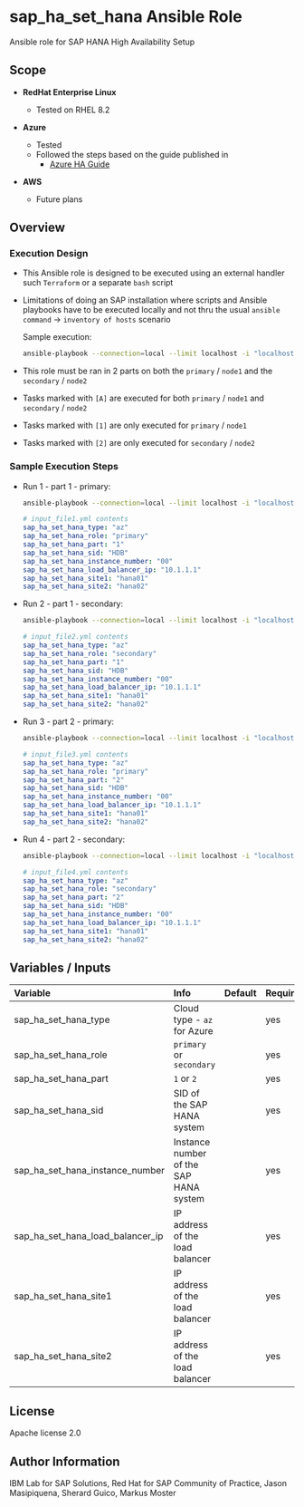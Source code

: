 # sap_ha_set_hana Ansible Role

Ansible role for SAP HANA High Availability Setup

## Scope

- **RedHat Enterprise Linux**
    - Tested on RHEL 8.2

- **Azure** 
    - Tested
    - Followed the steps based on the guide published in
        - [Azure HA Guide](https://docs.microsoft.com/en-us/azure/virtual-machines/workloads/sap/sap-hana-high-availability-rhel)

- **AWS**
    - Future plans

## Overview

### Execution Design

- This Ansible role is designed to be executed using an external handler such `Terraform` or a separate `bash` script
- Limitations of doing an SAP installation where scripts and Ansible playbooks have to be executed locally and not thru the usual `ansible command` -> `inventory of hosts` scenario

    Sample execution:

    ```bash
    ansible-playbook --connection=local --limit localhost -i "localhost," sap-hana-ha.yml -e "@input_file.yml"
    ```

- This role must be ran in 2 parts on both the `primary` / `node1` and the `secondary` / `node2`
- Tasks marked with `[A]` are executed for both `primary` / `node1` and `secondary` / `node2`
- Tasks marked with `[1]` are only executed for `primary` / `node1`
- Tasks marked with `[2]` are only executed for `secondary` / `node2`

### Sample Execution Steps

- Run 1 - part 1 - primary:
    ```bash
    ansible-playbook --connection=local --limit localhost -i "localhost," sap-hana-ha.yml -e "@input_file1.yml"
    ```
    ```yaml
    # input_file1.yml contents
    sap_ha_set_hana_type: "az"
    sap_ha_set_hana_role: "primary"
    sap_ha_set_hana_part: "1"
    sap_ha_set_hana_sid: "HDB"
    sap_ha_set_hana_instance_number: "00"
    sap_ha_set_hana_load_balancer_ip: "10.1.1.1"
    sap_ha_set_hana_site1: "hana01"
    sap_ha_set_hana_site2: "hana02"
    ```

- Run 2 - part 1 - secondary:
    ```bash
    ansible-playbook --connection=local --limit localhost -i "localhost," sap-hana-ha.yml -e "@input_file2.yml"
    ```
    ```yaml
    # input_file2.yml contents
    sap_ha_set_hana_type: "az"
    sap_ha_set_hana_role: "secondary"
    sap_ha_set_hana_part: "1"
    sap_ha_set_hana_sid: "HDB"
    sap_ha_set_hana_instance_number: "00"
    sap_ha_set_hana_load_balancer_ip: "10.1.1.1"
    sap_ha_set_hana_site1: "hana01"
    sap_ha_set_hana_site2: "hana02"
    ```

- Run 3 - part 2 - primary:
    ```bash
    ansible-playbook --connection=local --limit localhost -i "localhost," sap-hana-ha.yml -e "@input_file3.yml"
    ```
    ```yaml
    # input_file3.yml contents
    sap_ha_set_hana_type: "az"
    sap_ha_set_hana_role: "primary"
    sap_ha_set_hana_part: "2"
    sap_ha_set_hana_sid: "HDB"
    sap_ha_set_hana_instance_number: "00"
    sap_ha_set_hana_load_balancer_ip: "10.1.1.1"
    sap_ha_set_hana_site1: "hana01"
    sap_ha_set_hana_site2: "hana02"
    ```

- Run 4 - part 2 - secondary:
    ```bash
    ansible-playbook --connection=local --limit localhost -i "localhost," sap-hana-ha.yml -e "@input_file4.yml"
    ```
    ```yaml
    # input_file4.yml contents
    sap_ha_set_hana_type: "az"
    sap_ha_set_hana_role: "secondary"
    sap_ha_set_hana_part: "2"
    sap_ha_set_hana_sid: "HDB"
    sap_ha_set_hana_instance_number: "00"
    sap_ha_set_hana_load_balancer_ip: "10.1.1.1"
    sap_ha_set_hana_site1: "hana01"
    sap_ha_set_hana_site2: "hana02"
    ```

## Variables / Inputs

| **Variable**                          | **Info**                                  | **Default** | **Required** |
| :---                                  | :---                                      | :---        | :---         |
| sap_ha_set_hana_type                  | Cloud type - `az` for Azure               | <none>      | yes          |
| sap_ha_set_hana_role                  | `primary` or `secondary`                  | <none>      | yes          |
| sap_ha_set_hana_part                  | `1` or `2`                                | <none>      | yes          |
| sap_ha_set_hana_sid                   | SID of the SAP HANA system                | <none>      | yes          |
| sap_ha_set_hana_instance_number       | Instance number of the SAP HANA system    | <none>      | yes          |
| sap_ha_set_hana_load_balancer_ip      | IP address of the load balancer           | <none>      | yes          |
| sap_ha_set_hana_site1                 | IP address of the load balancer           | <none>      | yes          |
| sap_ha_set_hana_site2                 | IP address of the load balancer           | <none>      | yes          |

## License

Apache license 2.0

## Author Information

IBM Lab for SAP Solutions, Red Hat for SAP Community of Practice, Jason Masipiquena, Sherard Guico, Markus Moster

